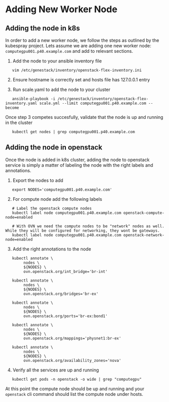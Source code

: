 # Adding New Worker Node

## Adding the node in k8s

In order to add a new worker node, we follow the steps as outlined by the kubespray project.
Lets assume we are adding one new worker node: `computegpu001.p40.example.com` and add to relevant sections.

1. Add the node to your ansible inventory file
```shell
   vim /etc/genestack/inventory/openstack-flex-inventory.ini
```

2. Ensure hostname is correctly set and hosts file has 127.0.0.1 entry

3. Run scale.yaml to add the node to your cluster
```shell
   ansible-playbook -i /etc/genestack/inventory/openstack-flex-inventory.yaml scale.yml --limit computegpu001.p40.example.com --become
```

Once step 3 competes succesfully, validate that the node is up and running in the cluster
```shell
   kubectl get nodes | grep computegpu001.p40.example.com
```

## Adding the node in openstack

Once the node is added in k8s cluster, adding the node to openstack service is simply a matter of labeling the node with the right
labels and annotations.

1. Export the nodes to add
```shell
   export NODES='computegpu001.p40.example.com'
```

2. For compute node add the following labels
```shell
   # Label the openstack compute nodes
   kubectl label node computegpu001.p40.example.com openstack-compute-node=enabled

   # With OVN we need the compute nodes to be "network" nodes as well. While they will be configured for networking, they wont be gateways.
   kubectl label node computegpu001.p40.example.com openstack-network-node=enabled
```

3. Add the right annotations to the node
```shell
   kubectl annotate \
        nodes \
        ${NODES} \
        ovn.openstack.org/int_bridge='br-int'

   kubectl annotate \
        nodes \
        ${NODES} \
        ovn.openstack.org/bridges='br-ex'

   kubectl annotate \
        nodes \
        ${NODES} \
        ovn.openstack.org/ports='br-ex:bond1'

   kubectl annotate \
        nodes \
        ${NODES} \
        ovn.openstack.org/mappings='physnet1:br-ex'

   kubectl annotate \
        nodes \
        ${NODES} \
        ovn.openstack.org/availability_zones='nova'
```

4. Verify all the services are up and running
```shell
   kubectl get pods -n openstack -o wide | grep "computegpu"
```

At this point the compute node should be up and running and your `openstack` cli command should list the compute node under hosts.
